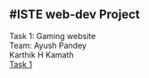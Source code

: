 #ISTE web-dev Project
---
Task 1: Gaming website   
Team: Ayush Pandey   
      Karthik H Kamath   
[Task 1](https://karthikhkamath.github.io/WebDevProject/)
